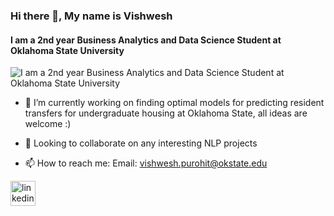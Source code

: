 ### Hi there 👋, My name is Vishwesh
#### I am a 2nd year Business Analytics and Data Science Student at Oklahoma State University
![I am a 2nd year Business Analytics and Data Science Student at Oklahoma State University](https://arturssmirnovs.github.io/github-profile-readme-generator/images/banner.png)


- 🔭 I’m currently working on finding optimal models for predicting resident transfers for undergraduate housing at Oklahoma State, all ideas are welcome :) 

- 👯 Looking to collaborate on any interesting NLP projects 
- 📫 How to reach me: Email: vishwesh.purohit@okstate.edu  


[<img src='https://cdn.jsdelivr.net/npm/simple-icons@3.0.1/icons/linkedin.svg' alt='linkedin' height='40'>](https://www.linkedin.com/in/www.linkedin.com/in/vishwesh-purohit/)  


<!--
**Vishweshpurohit/Vishweshpurohit** is a ✨ _special_ ✨ repository because its `README.md` (this file) appears on your GitHub profile.

Here are some ideas to get you started:

- 🔭 I’m currently working on ...
- 🌱 I’m currently learning ...
- 👯 I’m looking to collaborate on ...
- 🤔 I’m looking for help with ...
- 💬 Ask me about ...
- 📫 How to reach me: ...
- 😄 Pronouns: ...
- ⚡ Fun fact: ...
-->
